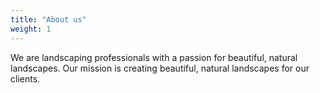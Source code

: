 ```yaml
---
title: "About us"
weight: 1
---
```


We are landscaping professionals with a passion for beautiful, natural landscapes. Our mission is creating beautiful, natural landscapes for our clients.